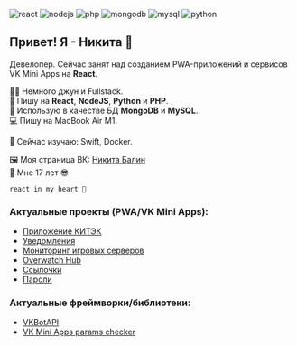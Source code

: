 ![react](https://img.shields.io/badge/-React-blueviolet)
![nodejs](https://img.shields.io/badge/-NodeJS-informational)
![php](https://img.shields.io/badge/-PHP-red)
![mongodb](https://img.shields.io/badge/-MongoDB-success)
![mysql](https://img.shields.io/badge/-MySQL-important)
![python](https://img.shields.io/badge/-Python-yellow)

## Привет! Я - Никита 👋 
Девелопер. Сейчас занят над созданием PWA-приложений и сервисов VK Mini Apps на **React**.  

👦🏼 Немного джун и Fullstack.  
🔨 Пишу на **React**, **NodeJS**, **Python** и **PHP**.  
💾 Использую в качестве БД **MongoDB** и **MySQL**.  
💻 Пишу на MacBook Air M1.

📕 Сейчас изучаю: Swift, Docker.

🖼 Моя страница ВК: [Никита Балин](https://vk.com/darkflamept)  
👻 Мне 17 лет 😎

    react in my heart 💖

### Актуальные проекты (PWA/VK Mini Apps):
* [Приложение КИТЭК](https://app.omsktec.ru)
* [Уведомления](https://vk.com/app7915893)
* [Мониторинг игровых серверов](https://vk.com/servercontrol)
* [Overwatch Hub](https://vk.com/owhub)
* [Ссылочки](https://vk.com/links_app)
* [Пароли](https://vk.com/app7908538)  

### Актуальные фреймворки/библиотеки:
* [VKBotAPI](https://github.com/LukasAndreano/VKBotAPI)
* [VK Mini Apps params checker](https://www.npmjs.com/package/vkminiapps-params-checker)
